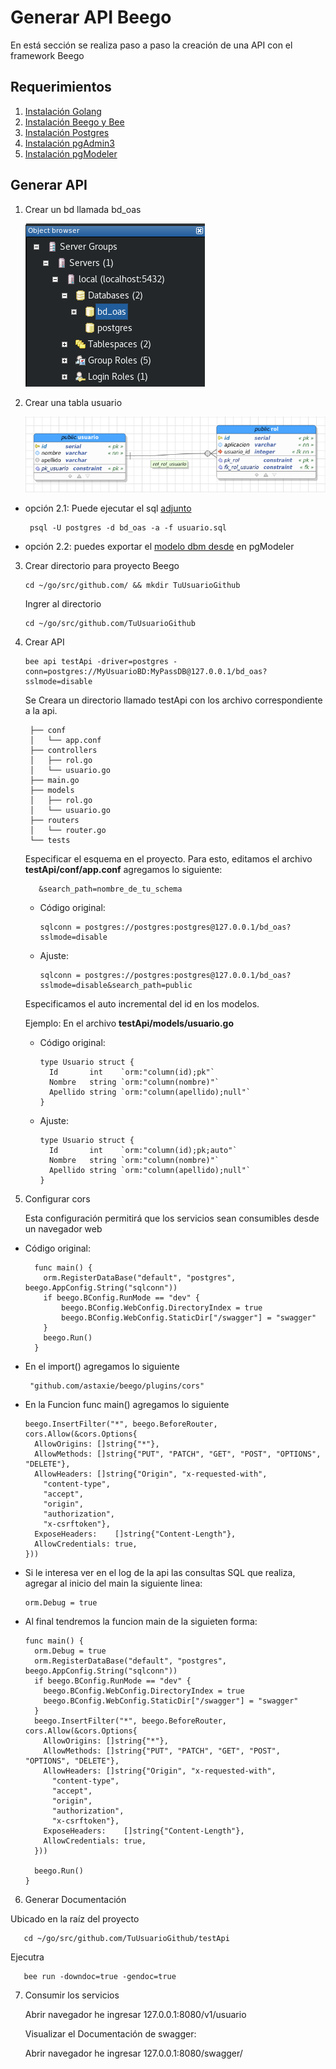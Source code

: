 # Generar API Beego

En está sección se realiza  paso a paso la creación de una API con el framework Beego


## Requerimientos

1. [Instalación Golang](/instalacion_de_herramientas/golang.md)
3. [Instalación Beego y Bee](/instalacion_de_herramientas/beego.md)
4. [Instalación Postgres](/instalacion_de_herramientas/postgres.md)
5. [Instalación pgAdmin3](/instalacion_de_herramientas/pgadmin3.md)
6. [Instalación pgModeler](/instalacion_de_herramientas/pgmodeler.md)

## Generar API

1. Crear un bd llamada bd_oas

    ![Crear BD](/generacion_de_apis/img/001.png)

2. Crear una tabla usuario

    ![Crear Tabla](/generacion_de_apis/img/002.png)

  - opción 2.1: Puede ejecutar el sql [adjunto](/generacion_de_apis/bd/usuario_rol.sql)

         psql -U postgres -d bd_oas -a -f usuario.sql

  - opción 2.2: puedes exportar el [modelo dbm desde](/generacion_de_apis/bd/usuario_rol.dbm) en pgModeler

3. Crear directorio para proyecto Beego

       cd ~/go/src/github.com/ && mkdir TuUsuarioGithub

    Ingrer al directorio

       cd ~/go/src/github.com/TuUsuarioGithub

4. Crear API

       bee api testApi -driver=postgres -conn=postgres://MyUsuarioBD:MyPassDB@127.0.0.1/bd_oas?sslmode=disable

    Se Creara un directorio llamado testApi con los archivo correspondiente a la api.

        ├── conf
        │   └── app.conf
        ├── controllers
        │   ├── rol.go
        │   └── usuario.go
        ├── main.go
        ├── models
        │   ├── rol.go
        │   └── usuario.go
        ├── routers
        │   └── router.go
        └── tests


    Especificar el esquema en el proyecto. Para esto, editamos el archivo **testApi/conf/app.conf** agregamos lo siguiente:

          &search_path=nombre_de_tu_schema

    - Código original:

          sqlconn = postgres://postgres:postgres@127.0.0.1/bd_oas?sslmode=disable

    - Ajuste:

          sqlconn = postgres://postgres:postgres@127.0.0.1/bd_oas?sslmode=disable&search_path=public

    Especificamos el auto incremental del id en los modelos.

    Ejemplo: En el archivo **testApi/models/usuario.go**

    - Código original:

          type Usuario struct {
            Id       int    `orm:"column(id);pk"`
            Nombre   string `orm:"column(nombre)"`
            Apellido string `orm:"column(apellido);null"`
          }

    - Ajuste:

          type Usuario struct {
            Id       int    `orm:"column(id);pk;auto"`
            Nombre   string `orm:"column(nombre)"`
            Apellido string `orm:"column(apellido);null"`
          }

5. Configurar cors

    Esta configuración permitirá que los servicios sean consumibles desde un navegador web

  - Código original:

          func main() {
            orm.RegisterDataBase("default", "postgres", beego.AppConfig.String("sqlconn"))
            if beego.BConfig.RunMode == "dev" {
            	beego.BConfig.WebConfig.DirectoryIndex = true
            	beego.BConfig.WebConfig.StaticDir["/swagger"] = "swagger"
            }
            beego.Run()
          }


  - En el import() agregamos lo siguiente

         "github.com/astaxie/beego/plugins/cors"

  - En la Funcion func main() agregamos lo siguiente

        beego.InsertFilter("*", beego.BeforeRouter, cors.Allow(&cors.Options{
          AllowOrigins: []string{"*"},
          AllowMethods: []string{"PUT", "PATCH", "GET", "POST", "OPTIONS", "DELETE"},
          AllowHeaders: []string{"Origin", "x-requested-with",
            "content-type",
            "accept",
            "origin",
            "authorization",
            "x-csrftoken"},
          ExposeHeaders:    []string{"Content-Length"},
          AllowCredentials: true,
        }))

  - Si le interesa ver en el log de la api las consultas SQL que realiza, agregar al inicio del main la siguiente linea:

        orm.Debug = true

  - Al final tendremos la funcion main de la siguieten forma:

        func main() {
          orm.Debug = true
          orm.RegisterDataBase("default", "postgres", beego.AppConfig.String("sqlconn"))
          if beego.BConfig.RunMode == "dev" {
          	beego.BConfig.WebConfig.DirectoryIndex = true
          	beego.BConfig.WebConfig.StaticDir["/swagger"] = "swagger"
          }
          beego.InsertFilter("*", beego.BeforeRouter, cors.Allow(&cors.Options{
            AllowOrigins: []string{"*"},
            AllowMethods: []string{"PUT", "PATCH", "GET", "POST", "OPTIONS", "DELETE"},
            AllowHeaders: []string{"Origin", "x-requested-with",
              "content-type",
              "accept",
              "origin",
              "authorization",
              "x-csrftoken"},
            ExposeHeaders:    []string{"Content-Length"},
            AllowCredentials: true,
          }))

          beego.Run()
        }

6. Generar Documentación

  Ubicado en la raíz del proyecto

       cd ~/go/src/github.com/TuUsuarioGithub/testApi

  Ejecutra

       bee run -downdoc=true -gendoc=true

7. Consumir los servicios

    Abrir navegador he ingresar 127.0.0.1:8080/v1/usuario

    Visualizar el Documentación de swagger:

    Abrir navegador he ingresar 127.0.0.1:8080/swagger/
